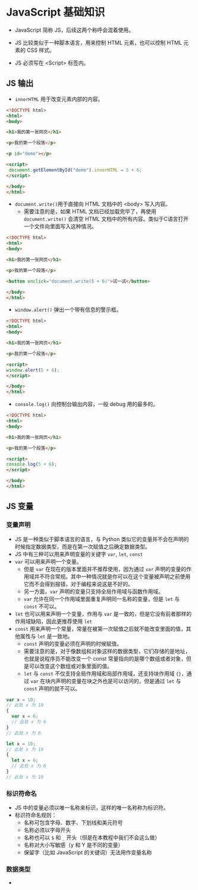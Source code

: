 # JavaScript 基础知识

- JavaScript 简称 JS，后续这两个称呼会混着使用。

- JS 比较类似于一种脚本语言，用来控制 HTML 元素，也可以控制 HTML 元素的 CSS 样式。
- JS 必须写在 \<Script> 标签内。

## JS 输出

- `innerHTML` 用于改变元素内部的内容。

```html
<!DOCTYPE html>
<html>
<body>

<h1>我的第一张网页</h1>

<p>我的第一个段落</p>

<p id="demo"></p>

<script>
 document.getElementById("demo").innerHTML = 5 + 6;
</script>

</body>
</html> 
```

- `document.write()`用于直接向 HTML 文档中的 \<body> 写入内容。
  - 需要注意的是，如果 HTML 文档已经加载完毕了，再使用 `document.write()` 会清空 HTML 文档中的所有内容。类似于C语言打开一个文件向里面写入这种情况。

```html
<!DOCTYPE html>
<html>
<body>

<h1>我的第一张网页</h1>

<p>我的第一个段落</p>

<button onclick="document.write(5 + 6)">试一试</button>

</body>
</html>
```

- `window.alert()` 弹出一个带有信息的警示框。

```html
<!DOCTYPE html>
<html>
<body>

<h1>我的第一张网页</h1>

<p>我的第一个段落</p>

<script>
window.alert(5 + 6);
</script>

</body>
</html>
```

- `console.log()` 向控制台输出内容，一般 debug 用的最多的。

```html
<!DOCTYPE html>
<html>
<body>

<h1>我的第一张网页</h1>

<p>我的第一个段落</p>

<script>
console.log(5 + 6);
</script>

</body>
</html>
```

## JS 变量

### 变量声明

- JS 是一种类似于脚本语言的语言，与 Python 类似它的变量并不会在声明的时候指定数据类型，而是在第一次赋值之后确定数据类型。
- JS 中有三种可以用来声明变量的关键字 `var`, `let`, `const`
- `var` 可以用来声明一个变量。
  - 但是 `var` 在现在的版本里面并不推荐使用，因为通过 `var` 声明的变量的作用域并不符合常规。其中一种情况就是你可以在这个变量被声明之前使用它而不会得到报错，对于编程来说这是不好的。
  - 另一方面，`var` 声明的变量只支持全局作用域与函数作用域。
  - `var` 允许在同一个作用域里面重复声明同一名称的变量，但是 `let` 与 `const` 不可以。
- `let` 也可以用来声明一个变量，作用与 `var` 是一致的，但是它没有前者那样的作用域缺陷，因此更推荐使用 `let`
- `const` 用来声明一个常量，常量在被第一次赋值之后就不能改变里面的值，其他属性与 `let` 是一致地。
  - `const` 声明的变量必须在声明的时候赋值。
  - 需要注意的是，对于像数组和对象这样的数据类型，它们存储的是地址，也就是说程序员不能改变一个 const 常量指向的是哪个数组或者对象，但是可以改变这个数组或对象里面的值。
  - `let` 与 `const` 不仅支持全局作用域和局部作用域，还支持块作用域 `{}`，通过 `var` 在块内声明的变量在块之外也是可以访问的，但是通过 `let` 与 `const` 声明的就不可以。

```js
var x = 10;
// 此处 x 为 10
{ 
  var x = 6;
  // 此处 x 为 6
}
// 此处 x 为 6
```

```js
let x = 10;
// 此处 x 为 10
{ 
  let x = 6;
  // 此处 x 为 6
}
// 此处 x 为 10
```

### 标识符命名

- JS 中的变量必须以唯一名称来标识，这样的唯一名称称为标识符。
- 标识符命名规则：
  - 名称可包含字母、数字、下划线和美元符号
  - 名称必须以字母开头
  - 名称也可以 `$` 和 `_` 开头（但是在本教程中我们不会这么做）
  - 名称对大小写敏感（y 和 Y 是不同的变量）
  - 保留字（比如 JavaScript 的关键词）无法用作变量名称

### 数据类型

- 